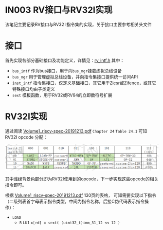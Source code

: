 # IN003 RV接口与RV32I实现
该笔记主要记录RV接口与RV32 I指令集的实现，关于接口主要参考相关头文件

# 接口
首先实现各部分基础接口及功能定义，详情见：[rv_intf.h](../inc/zmmfly/rv_intf.h) 
其中：
- `bus_intf` 作为bus接口，用于向`bus_mgr`挂载虚拟总线设备
- `bus_mgr` 用于管理虚拟总线设备，并向指令集接口提供统一访问API
- `inst_intf` 指令集接口，仅定义基础接口，其它用于Zicsr或Zifence，或其它特殊接口均由子类定义
- `sext` 模板函数，用于RV32或RV64的立即数符号扩展

# RV32I实现
通过阅读 [Volume1_riscv-spec-20191213.pdf](./pdf/Volume1_riscv-spec-20191213.pdf) `Chapter 24` `Table 24.1` 可知RV32I opcode 分配：

![RV32I opcode](./images/opcode_dist_RV32I.png)

其中浅绿背景色部分即为RV32I使用到的opcode，下一步实现这些opcode的相关指令即可。

根据 [Volume1_riscv-spec-20191213.pdf](./pdf/Volume1_riscv-spec-20191213.pdf) 130页的表格，
可知需要实现以下指令（二级列表首字母表示指令类型，中间为指令名称，后接C伪代码表示指令操作）：
- `LOAD`
  - `R` `LUI` `x[rd] = sext( (uint32_t)imm_31_12 << 12 )`